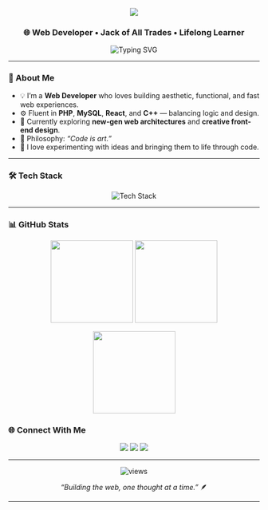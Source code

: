 <!-- 🖤 Crafted by Bhawandeep | github.com/bhawandeep -->

<!-- Animated Header Banner -->
<p align="center">
  <img src="https://capsule-render.vercel.app/api?type=waving&color=0:0A192F,100:1F6FEB&height=200&section=header&text=Bhawandeep%20👨‍💻&fontSize=50&fontColor=FFFFFF&animation=fadeIn&fontAlignY=38" />
</p>

<h3 align="center">🌐 Web Developer • Jack of All Trades • Lifelong Learner</h3>

<p align="center">
  <img src="https://readme-typing-svg.herokuapp.com?font=Fira+Code&pause=1500&color=58A6FF&center=true&vCenter=true&width=600&lines=Crafting+code+that+feels+alive;Bridging+logic+with+creativity;Building+for+the+web+and+beyond." alt="Typing SVG" />
</p>

---

### 🧠 About Me

- 💡 I’m a **Web Developer** who loves building aesthetic, functional, and fast web experiences.  
- ⚙️ Fluent in **PHP**, **MySQL**, **React**, and **C++** — balancing logic and design.  
- 🌱 Currently exploring **new-gen web architectures** and **creative front-end design**.  
- 🎯 Philosophy: *“Code is art.”*  
- 🧩 I love experimenting with ideas and bringing them to life through code.

---

### 🛠️ Tech Stack

<p align="center">
  <img src="https://skillicons.dev/icons?i=php,mysql,react,cpp,html,css,js,git,linux,vscode&theme=dark" alt="Tech Stack" />
</p>

---

### 📊 GitHub Stats

<p align="center">
  <img src="https://github-readme-stats.vercel.app/api?username=bhawandeep&show_icons=true&theme=github_dark&hide_border=true&hide_title=true" height="165"/>
  <img src="https://github-readme-streak-stats.herokuapp.com/?user=bhawandeep&theme=github-dark-blue&hide_border=true" height="165"/>
</p>

<p align="center">
  <img src="https://github-readme-stats.vercel.app/api/top-langs/?username=bhawandeep&layout=compact&theme=github_dark&hide_border=true" height="165" />
</p>


### 🌐 Connect With Me

<p align="center">
  <a href="mailto:bhawandeeps@protonmail.com"><img src="https://img.shields.io/badge/Email-%23EA4335.svg?&style=for-the-badge&logo=gmail&logoColor=white" /></a>
  <a href="https://www.linkedin.com/in/bhawandeep-singh-5613ba377/"><img src="https://img.shields.io/badge/LinkedIn-%230A66C2.svg?&style=for-the-badge&logo=linkedin&logoColor=white" /></a>
  <a href="https://x.com/bhawandeepsi"><img src="https://img.shields.io/badge/Twitter-%231DA1F2.svg?&style=for-the-badge&logo=x&logoColor=white" /></a>
</p>

---

<p align="center">
  <img src="https://komarev.com/ghpvc/?username=bhawandeep&label=Profile+Views&color=58a6ff&style=flat-square" alt="views" />
</p>

<p align="center">
  <i>“Building the web, one thought at a time.”</i> 🪶
</p>

---
